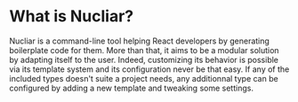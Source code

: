 # What is Nucliar?

Nucliar is a command-line tool helping React developers by generating boilerplate code for them.
More than that, it aims to be a modular solution by adapting itself to the user. Indeed, customizing its behavior is possible via its template system and its configuration never be that easy. If any of the included types doesn't suite a project needs, any additionnal type can be configured by adding a new template and tweaking some settings.

